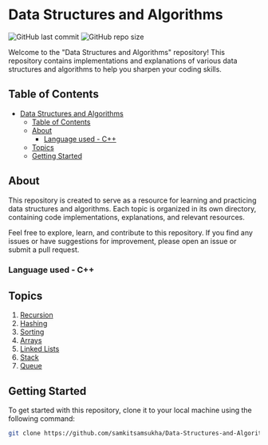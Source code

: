 # Data Structures and Algorithms

![GitHub last commit](https://img.shields.io/github/last-commit/samkitsamsukha/Data-Structures-and-Algorithms)
![GitHub repo size](https://img.shields.io/github/repo-size/samkitsamsukha/Data-Structures-and-Algorithms)

Welcome to the "Data Structures and Algorithms" repository! This repository contains implementations and explanations of various data structures and algorithms to help you sharpen your coding skills.

## Table of Contents

- [Data Structures and Algorithms](#data-structures-and-algorithms)
  - [Table of Contents](#table-of-contents)
  - [About](#about)
    - [Language used - C++](#language-used---c)
  - [Topics](#topics)
  - [Getting Started](#getting-started)

## About

This repository is created to serve as a resource for learning and practicing data structures and algorithms. Each topic is organized in its own directory, containing code implementations, explanations, and relevant resources.

Feel free to explore, learn, and contribute to this repository. If you find any issues or have suggestions for improvement, please open an issue or submit a pull request.

### Language used - C++

## Topics

1. [Recursion](/Recursion/)
2. [Hashing](/Hashing/)
3. [Sorting](/Sorting/)
4. [Arrays](/Arrays/)
5. [Linked Lists](/Linked%20Lists/)
6. [Stack](/Stack/)
7. [Queue](/Queue/)

## Getting Started

To get started with this repository, clone it to your local machine using the following command:

```bash
git clone https://github.com/samkitsamsukha/Data-Structures-and-Algorithms.git
```
